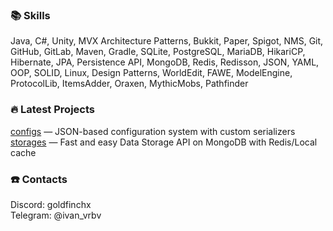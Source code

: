 ### 📚 Skills
Java, C#, Unity, MVX Architecture Patterns, Bukkit, Paper, Spigot, NMS, Git, GitHub, GitLab, Maven, Gradle, SQLite, PostgreSQL, MariaDB, HikariCP, Hibernate, JPA, Persistence API, MongoDB, Redis, Redisson, JSON, YAML, OOP, SOLID, Linux, Design Patterns, WorldEdit, FAWE, ModelEngine, ProtocolLib, ItemsAdder, Oraxen, MythicMobs, Pathfinder

### 🔥 Latest Projects
[configs](https://github.com/goldfinchx/configs) — JSON-based configuration system with custom serializers    
[storages](https://github.com/goldfinchx/storages) — Fast and easy Data Storage API on MongoDB with Redis/Local cache

### ☎️ Contacts 
Discord: goldfinchx    
Telegram: @ivan_vrbv
